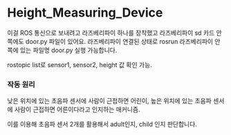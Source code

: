 # Height_Measuring_Device


이걸 ROS 통신으로 보내려고 라즈베리파이 하나를 장착했고 라즈베리파이 sd 카드 안쪽에도 door.py 파일이 있어요.
라즈베리파이 연결된 상태로 rosrun 라즈베리파이 안쪽에 있는 파일명 door.py 실행 가능합니다.

rostopic list로 sensor1, sensor2, height 값 확인 가능. 

### 작동 원리

낮은 위치에 있는 초음파 센서에 사람이 근접하면 어린이,
높은 위치에 있는 초음파 센서에 사람이 근접하면 어른이다라고 인지하는 매커니즘. 


이를 이용해 초음파 센서 2개를 활용해서 adult인지, child 인지 판단합니다.

